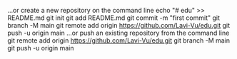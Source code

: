 …or create a new repository on the command line
echo "# edu" >> README.md
git init
git add README.md
git commit -m "first commit"
git branch -M main
git remote add origin https://github.com/Lavi-Vu/edu.git
git push -u origin main
…or push an existing repository from the command line
git remote add origin https://github.com/Lavi-Vu/edu.git
git branch -M main
git push -u origin main